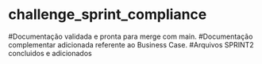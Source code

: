 # challenge_sprint_compliance
#Documentação validada e pronta para merge com main.
#Documentação complementar adicionada referente ao Business Case.
#Arquivos SPRINT2 concluidos e adicionados
